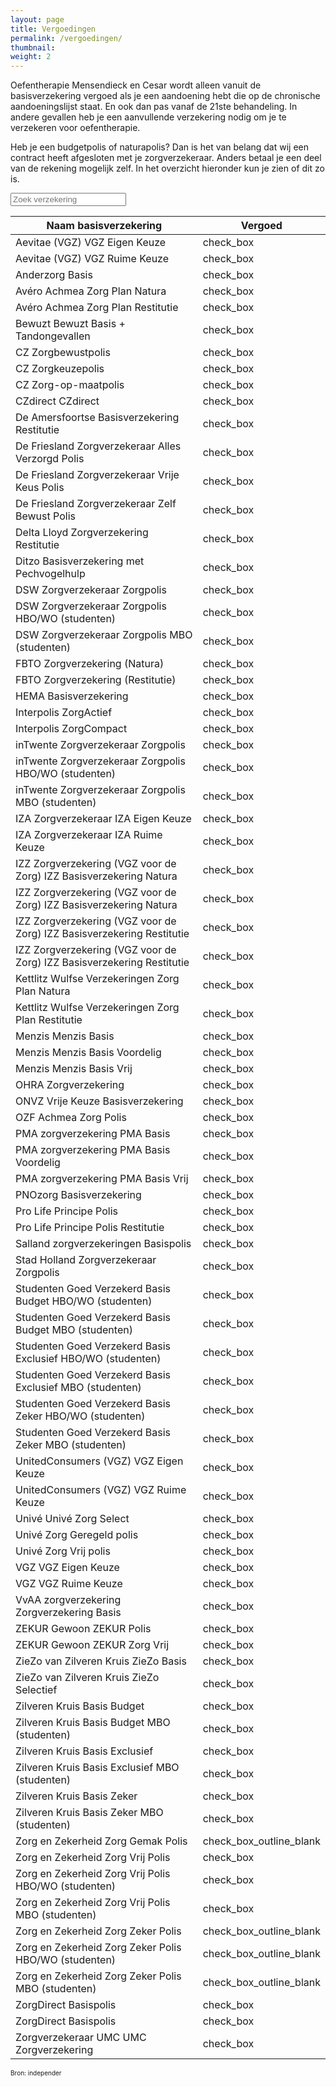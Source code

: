 ```yaml
---
layout: page
title: Vergoedingen
permalink: /vergoedingen/
thumbnail: 
weight: 2
---
```


  <p>Oefentherapie Mensendieck en Cesar wordt alleen vanuit de basisverzekering vergoed als je een aandoening hebt die op de chronische aandoeningslijst staat. En ook dan pas vanaf de 21ste behandeling. In andere gevallen heb je een aanvullende verzekering
      nodig om je te verzekeren voor oefentherapie.</p>
  <P>Heb je een budgetpolis of naturapolis? Dan is het van belang dat wij een contract heeft afgesloten met je zorgverzekeraar. Anders betaal je een deel van de rekening mogelijk zelf. In het overzicht hieronder kun je zien of dit zo is.</P><input type="text"
      id="search" placeholder="Zoek verzekering" />
  <div id="table">
      <table id="tableVerzekeraars" class="vergelijkTable bordered">
          <thead>
              <tr class="header">
                  <th class="title">Naam basisverzekering</th>
                  <th class="title">Vergoed</th>
              </tr>
          </thead>
          <tbody>
              <tr class="odd">
                  <td class="title">Aevitae (VGZ) VGZ Eigen Keuze</td>
                  <td class="data"><span class="material-icons">check_box</span></td>
              </tr>
              <tr class="even">
                  <td class="title">Aevitae (VGZ) VGZ Ruime Keuze</td>
                  <td class="data"><span class="material-icons">check_box</span></td>
              </tr>
              <tr class="odd">
                  <td class="title">Anderzorg Basis</td>
                  <td class="data"><span class="material-icons">check_box</span></td>
              </tr>
              <tr class="even">
                  <td class="title">Avéro Achmea Zorg Plan Natura</td>
                  <td class="data"><span class="material-icons">check_box</span></td>
              </tr>
              <tr class="odd">
                  <td class="title">Avéro Achmea Zorg Plan Restitutie</td>
                  <td class="data"><span class="material-icons">check_box</span></td>
              </tr>
              <tr class="even">
                  <td class="title">Bewuzt Bewuzt Basis + Tandongevallen</td>
                  <td class="data"><span class="material-icons">check_box</span></td>
              </tr>
              <tr class="odd">
                  <td class="title">CZ Zorgbewustpolis</td>
                  <td class="data"><span class="material-icons">check_box</span></td>
              </tr>
              <tr class="even">
                  <td class="title">CZ Zorgkeuzepolis</td>
                  <td class="data"><span class="material-icons">check_box</span></td>
              </tr>
              <tr class="odd">
                  <td class="title">CZ Zorg-op-maatpolis</td>
                  <td class="data"><span class="material-icons">check_box</span></td>
              </tr>
              <tr class="even">
                  <td class="title">CZdirect CZdirect</td>
                  <td class="data"><span class="material-icons">check_box</span></td>
              </tr>
              <tr class="odd">
                  <td class="title">De Amersfoortse Basisverzekering Restitutie</td>
                  <td class="data"><span class="material-icons">check_box</span></td>
              </tr>
              <tr class="even">
                  <td class="title">De Friesland Zorgverzekeraar Alles Verzorgd Polis</td>
                  <td class="data"><span class="material-icons">check_box</span></td>
              </tr>
              <tr class="odd">
                  <td class="title">De Friesland Zorgverzekeraar Vrije Keus Polis</td>
                  <td class="data"><span class="material-icons">check_box</span></td>
              </tr>
              <tr class="even">
                  <td class="title">De Friesland Zorgverzekeraar Zelf Bewust Polis</td>
                  <td class="data"><span class="material-icons">check_box</span></td>
              </tr>
              <tr class="odd">
                  <td class="title">Delta Lloyd Zorgverzekering Restitutie</td>
                  <td class="data"><span class="material-icons">check_box</span></td>
              </tr>
              <tr class="even">
                  <td class="title">Ditzo Basisverzekering met Pechvogelhulp</td>
                  <td class="data"><span class="material-icons">check_box</span></td>
              </tr>
              <tr class="odd">
                  <td class="title">DSW Zorgverzekeraar Zorgpolis</td>
                  <td class="data"><span class="material-icons">check_box</span></td>
              </tr>
              <tr class="even">
                  <td class="title">DSW Zorgverzekeraar Zorgpolis HBO/WO (studenten)</td>
                  <td class="data"><span class="material-icons">check_box</span></td>
              </tr>
              <tr class="odd">
                  <td class="title">DSW Zorgverzekeraar Zorgpolis MBO (studenten)</td>
                  <td class="data"><span class="material-icons">check_box</span></td>
              </tr>
              <tr class="even">
                  <td class="title">FBTO Zorgverzekering (Natura)</td>
                  <td class="data"><span class="material-icons">check_box</span></td>
              </tr>
              <tr class="odd">
                  <td class="title">FBTO Zorgverzekering (Restitutie)</td>
                  <td class="data"><span class="material-icons">check_box</span></td>
              </tr>
              <tr class="even">
                  <td class="title">HEMA Basisverzekering</td>
                  <td class="data"><span class="material-icons">check_box</span></td>
              </tr>
              <tr class="odd">
                  <td class="title">Interpolis ZorgActief</td>
                  <td class="data"><span class="material-icons">check_box</span></td>
              </tr>
              <tr class="even">
                  <td class="title">Interpolis ZorgCompact</td>
                  <td class="data"><span class="material-icons">check_box</span></td>
              </tr>
              <tr class="odd">
                  <td class="title">inTwente Zorgverzekeraar Zorgpolis</td>
                  <td class="data"><span class="material-icons">check_box</span></td>
              </tr>
              <tr class="even">
                  <td class="title">inTwente Zorgverzekeraar Zorgpolis HBO/WO (studenten)</td>
                  <td class="data"><span class="material-icons">check_box</span></td>
              </tr>
              <tr class="odd">
                  <td class="title">inTwente Zorgverzekeraar Zorgpolis MBO (studenten)</td>
                  <td class="data"><span class="material-icons">check_box</span></td>
              </tr>
              <tr class="even">
                  <td class="title">IZA Zorgverzekeraar IZA Eigen Keuze</td>
                  <td class="data"><span class="material-icons">check_box</span></td>
              </tr>
              <tr class="odd">
                  <td class="title">IZA Zorgverzekeraar IZA Ruime Keuze</td>
                  <td class="data"><span class="material-icons">check_box</span></td>
              </tr>
              <tr class="even">
                  <td class="title">IZZ Zorgverzekering (VGZ voor de Zorg) IZZ Basisverzekering Natura</td>
                  <td class="data"><span class="material-icons">check_box</span></td>
              </tr>
              <tr class="odd">
                  <td class="title">IZZ Zorgverzekering (VGZ voor de Zorg) IZZ Basisverzekering Natura</td>
                  <td class="data"><span class="material-icons">check_box</span></td>
              </tr>
              <tr class="even">
                  <td class="title">IZZ Zorgverzekering (VGZ voor de Zorg) IZZ Basisverzekering Restitutie</td>
                  <td class="data"><span class="material-icons">check_box</span></td>
              </tr>
              <tr class="odd">
                  <td class="title">IZZ Zorgverzekering (VGZ voor de Zorg) IZZ Basisverzekering Restitutie</td>
                  <td class="data"><span class="material-icons">check_box</span></td>
              </tr>
              <tr class="even">
                  <td class="title">Kettlitz Wulfse Verzekeringen Zorg Plan Natura</td>
                  <td class="data"><span class="material-icons">check_box</span></td>
              </tr>
              <tr class="odd">
                  <td class="title">Kettlitz Wulfse Verzekeringen Zorg Plan Restitutie</td>
                  <td class="data"><span class="material-icons">check_box</span></td>
              </tr>
              <tr class="even">
                  <td class="title">Menzis Menzis Basis</td>
                  <td class="data"><span class="material-icons">check_box</span></td>
              </tr>
              <tr class="odd">
                  <td class="title">Menzis Menzis Basis Voordelig</td>
                  <td class="data"><span class="material-icons">check_box</span></td>
              </tr>
              <tr class="even">
                  <td class="title">Menzis Menzis Basis Vrij</td>
                  <td class="data"><span class="material-icons">check_box</span></td>
              </tr>
              <tr class="odd">
                  <td class="title">OHRA Zorgverzekering</td>
                  <td class="data"><span class="material-icons">check_box</span></td>
              </tr>
              <tr class="even">
                  <td class="title">ONVZ Vrije Keuze Basisverzekering</td>
                  <td class="data"><span class="material-icons">check_box</span></td>
              </tr>
              <tr class="odd">
                  <td class="title">OZF Achmea Zorg Polis</td>
                  <td class="data"><span class="material-icons">check_box</span></td>
              </tr>
              <tr class="even">
                  <td class="title">PMA zorgverzekering PMA Basis</td>
                  <td class="data"><span class="material-icons">check_box</span></td>
              </tr>
              <tr class="odd">
                  <td class="title">PMA zorgverzekering PMA Basis Voordelig</td>
                  <td class="data"><span class="material-icons">check_box</span></td>
              </tr>
              <tr class="even">
                  <td class="title">PMA zorgverzekering PMA Basis Vrij</td>
                  <td class="data"><span class="material-icons">check_box</span></td>
              </tr>
              <tr class="odd">
                  <td class="title">PNOzorg Basisverzekering</td>
                  <td class="data"><span class="material-icons">check_box</span></td>
              </tr>
              <tr class="even">
                  <td class="title">Pro Life Principe Polis</td>
                  <td class="data"><span class="material-icons">check_box</span></td>
              </tr>
              <tr class="odd">
                  <td class="title">Pro Life Principe Polis Restitutie</td>
                  <td class="data"><span class="material-icons">check_box</span></td>
              </tr>
              <tr class="even">
                  <td class="title">Salland zorgverzekeringen Basispolis</td>
                  <td class="data"><span class="material-icons">check_box</span></td>
              </tr>
              <tr class="odd">
                  <td class="title">Stad Holland Zorgverzekeraar Zorgpolis</td>
                  <td class="data"><span class="material-icons">check_box</span></td>
              </tr>
              <tr class="even">
                  <td class="title">Studenten Goed Verzekerd Basis Budget HBO/WO (studenten)</td>
                  <td class="data"><span class="material-icons">check_box</span></td>
              </tr>
              <tr class="odd">
                  <td class="title">Studenten Goed Verzekerd Basis Budget MBO (studenten)</td>
                  <td class="data"><span class="material-icons">check_box</span></td>
              </tr>
              <tr class="even">
                  <td class="title">Studenten Goed Verzekerd Basis Exclusief HBO/WO (studenten)</td>
                  <td class="data"><span class="material-icons">check_box</span></td>
              </tr>
              <tr class="odd">
                  <td class="title">Studenten Goed Verzekerd Basis Exclusief MBO (studenten)</td>
                  <td class="data"><span class="material-icons">check_box</span></td>
              </tr>
              <tr class="even">
                  <td class="title">Studenten Goed Verzekerd Basis Zeker HBO/WO (studenten)</td>
                  <td class="data"><span class="material-icons">check_box</span></td>
              </tr>
              <tr class="odd">
                  <td class="title">Studenten Goed Verzekerd Basis Zeker MBO (studenten)</td>
                  <td class="data"><span class="material-icons">check_box</span></td>
              </tr>
              <tr class="even">
                  <td class="title">UnitedConsumers (VGZ) VGZ Eigen Keuze</td>
                  <td class="data"><span class="material-icons">check_box</span></td>
              </tr>
              <tr class="odd">
                  <td class="title">UnitedConsumers (VGZ) VGZ Ruime Keuze</td>
                  <td class="data"><span class="material-icons">check_box</span></td>
              </tr>
              <tr class="even">
                  <td class="title">Univé Univé Zorg Select</td>
                  <td class="data"><span class="material-icons">check_box</span></td>
              </tr>
              <tr class="odd">
                  <td class="title">Univé Zorg Geregeld polis</td>
                  <td class="data"><span class="material-icons">check_box</span></td>
              </tr>
              <tr class="even">
                  <td class="title">Univé Zorg Vrij polis</td>
                  <td class="data"><span class="material-icons">check_box</span></td>
              </tr>
              <tr class="odd">
                  <td class="title">VGZ VGZ Eigen Keuze</td>
                  <td class="data"><span class="material-icons">check_box</span></td>
              </tr>
              <tr class="even">
                  <td class="title">VGZ VGZ Ruime Keuze</td>
                  <td class="data"><span class="material-icons">check_box</span></td>
              </tr>
              <tr class="odd">
                  <td class="title">VvAA zorgverzekering Zorgverzekering Basis</td>
                  <td class="data"><span class="material-icons">check_box</span></td>
              </tr>
              <tr class="even">
                  <td class="title">ZEKUR Gewoon ZEKUR Polis</td>
                  <td class="data"><span class="material-icons">check_box</span></td>
              </tr>
              <tr class="odd">
                  <td class="title">ZEKUR Gewoon ZEKUR Zorg Vrij</td>
                  <td class="data"><span class="material-icons">check_box</span></td>
              </tr>
              <tr class="even">
                  <td class="title">ZieZo van Zilveren Kruis ZieZo Basis</td>
                  <td class="data"><span class="material-icons">check_box</span></td>
              </tr>
              <tr class="odd">
                  <td class="title">ZieZo van Zilveren Kruis ZieZo Selectief</td>
                  <td class="data"><span class="material-icons">check_box</span></td>
              </tr>
              <tr class="even">
                  <td class="title">Zilveren Kruis Basis Budget</td>
                  <td class="data"><span class="material-icons">check_box</span></td>
              </tr>
              <tr class="odd">
                  <td class="title">Zilveren Kruis Basis Budget MBO (studenten)</td>
                  <td class="data"><span class="material-icons">check_box</span></td>
              </tr>
              <tr class="even">
                  <td class="title">Zilveren Kruis Basis Exclusief</td>
                  <td class="data"><span class="material-icons">check_box</span></td>
              </tr>
              <tr class="odd">
                  <td class="title">Zilveren Kruis Basis Exclusief MBO (studenten)</td>
                  <td class="data"><span class="material-icons">check_box</span></td>
              </tr>
              <tr class="even">
                  <td class="title">Zilveren Kruis Basis Zeker</td>
                  <td class="data"><span class="material-icons">check_box</span></td>
              </tr>
              <tr class="odd">
                  <td class="title">Zilveren Kruis Basis Zeker MBO (studenten)</td>
                  <td class="data"><span class="material-icons">check_box</span></td>
              </tr>
              <tr class="even">
                  <td class="title">Zorg en Zekerheid Zorg Gemak Polis</td>
                  <td class="data"><span class="material-icons">check_box_outline_blank</span></td>
              </tr>
              <tr class="odd">
                  <td class="title">Zorg en Zekerheid Zorg Vrij Polis</td>
                  <td class="data"><span class="material-icons">check_box</span></td>
              </tr>
              <tr class="even">
                  <td class="title">Zorg en Zekerheid Zorg Vrij Polis HBO/WO (studenten)</td>
                  <td class="data"><span class="material-icons">check_box</span></td>
              </tr>
              <tr class="odd">
                  <td class="title">Zorg en Zekerheid Zorg Vrij Polis MBO (studenten)</td>
                  <td class="data"><span class="material-icons">check_box</span></td>
              </tr>
              <tr class="even">
                  <td class="title">Zorg en Zekerheid Zorg Zeker Polis</td>
                  <td class="data"><span class="material-icons">check_box_outline_blank</span></td>
              </tr>
              <tr class="odd">
                  <td class="title">Zorg en Zekerheid Zorg Zeker Polis HBO/WO (studenten)</td>
                  <td class="data"><span class="material-icons">check_box_outline_blank</span></td>
              </tr>
              <tr class="even">
                  <td class="title">Zorg en Zekerheid Zorg Zeker Polis MBO (studenten)</td>
                  <td class="data"><span class="material-icons">check_box_outline_blank</span></td>
              </tr>
              <tr class="odd">
                  <td class="title">ZorgDirect Basispolis</td>
                  <td class="data"><span class="material-icons">check_box</span></td>
              </tr>
              <tr class="even">
                  <td class="title">ZorgDirect Basispolis</td>
                  <td class="data"><span class="material-icons">check_box</span></td>
              </tr>
              <tr class="odd">
                  <td class="title">Zorgverzekeraar UMC UMC Zorgverzekering</td>
                  <td class="data"><span class="material-icons">check_box</span></td>
              </tr>
          </tbody>
      </table>
  </div>
  <p style="font-size: 10px;">Bron: independer</p>
